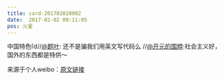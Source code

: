 ```yaml
---
title: card-201702020902
date:  2017-02-02 09:11:05
pos: 火星
---
```

中国特色<span class="url-icon"><img alt=[doge] src="https://h5.sinaimg.cn/m/emoticon/icon/others/d_doge-be7f768d78.png" style="width:1em; height:1em;" /></span>//<a href='/n/题叶'>@题叶</a>: 还不是骗我们用英文写代码么 //<a href='/n/开元的围脖'>@开元的围脖</a>:社会主义好，国外的东西都是特供～

来源于个人weibo：[原文链接](https://m.weibo.cn/status/EtDthFVG6?mblogid=EtDthFVG6)
